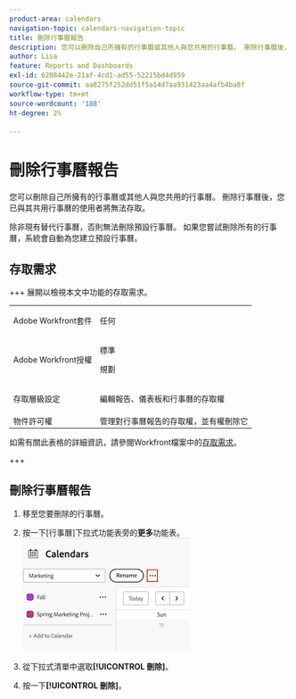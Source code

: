 ```yaml
---
product-area: calendars
navigation-topic: calendars-navigation-topic
title: 刪除行事曆報告
description: 您可以刪除自己所擁有的行事曆或其他人與您共用的行事曆。 刪除行事曆後，您已與其共用行事曆的使用者將無法存取。
author: Lisa
feature: Reports and Dashboards
exl-id: 6208442e-21af-4cd1-ad55-52215bd4d959
source-git-commit: aa8275f252dd51f5a14d7aa931423aa4afb4ba8f
workflow-type: tm+mt
source-wordcount: '188'
ht-degree: 2%

---
```


# 刪除行事曆報告

您可以刪除自己所擁有的行事曆或其他人與您共用的行事曆。 刪除行事曆後，您已與其共用行事曆的使用者將無法存取。

除非現有替代行事曆，否則無法刪除預設行事曆。 如果您嘗試刪除所有的行事曆，系統會自動為您建立預設行事曆。

## 存取需求

+++ 展開以檢視本文中功能的存取需求。

<table style="table-layout:auto"> 
 <col> 
 </col> 
 <col> 
 </col> 
 <tbody> 
  <tr> 
   <td role="rowheader">Adobe Workfront套件</td> 
   <td> <p>任何</p> </td> 
  </tr> 
  <tr> 
   <td role="rowheader">Adobe Workfront授權</td> 
   <td><p>標準</p>
       <p>規劃</p></td> 
  </tr> 
  <tr> 
   <td role="rowheader">存取層級設定</td> 
   <td> <p> 編輯報告、儀表板和行事曆的存取權</p></td> 
  </tr> 
  <tr> 
   <td role="rowheader">物件許可權</td> 
   <td>管理對行事曆報告的存取權，並有權刪除它</td> 
  </tr> 
 </tbody> 
</table>

如需有關此表格的詳細資訊，請參閱Workfront檔案中的[存取需求](/help/quicksilver/administration-and-setup/add-users/access-levels-and-object-permissions/access-level-requirements-in-documentation.md)。

+++


## 刪除行事曆報告

1. 移至您要刪除的行事曆。
1. 按一下[行事曆]下拉式功能表旁的&#x200B;**更多**&#x200B;功能表。
   ![行事曆更多功能表](assets/more-menu-calendar.png)

1. 從下拉式清單中選取&#x200B;**[!UICONTROL 刪除]**。
1. 按一下&#x200B;**[!UICONTROL 刪除]**。

